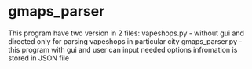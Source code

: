 # gmaps_parser
This program have two version in 2 files:
vapeshops.py - without gui and directed only for parsing vapeshops in particular city
gmaps_parser.py - this program with gui and user can input needed options
infromation is stored in JSON file

